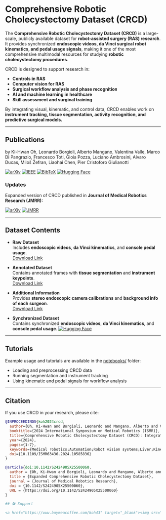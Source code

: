 # Comprehensive Robotic Cholecystectomy Dataset (CRCD)

The **Comprehensive Robotic Cholecystectomy Dataset (CRCD)** is a large-scale, publicly available dataset for **robot-assisted surgery (RAS) research**.  
It provides synchronized **endoscopic videos, da Vinci surgical robot kinematics, and pedal usage signals**, making it one of the most comprehensive multimodal resources for studying **robotic cholecystectomy procedures**.  

CRCD is designed to support research in:
- **Controls in RAS**
- **Computer vision for RAS**
- **Surgical workflow analysis and phase recognition**
- **AI and machine learning in healthcare**
- **Skill assessment and surgical training**

By integrating visual, kinematic, and control data, CRCD enables work on **instrument tracking, tissue segmentation, activity recognition, and predictive surgical models.**

---

## Publications

by Ki-Hwan Oh, Leonardo Borgioli, Alberto Mangano, Valentina Valle, Marco Di Pangrazio, Francesco Toti, Gioia Pozza, Luciano Ambrosini, Alvaro Ducas, Miloš Žefran, Liaohai Chen, Pier Cristoforo Giulianotti  

[![arXiv](https://img.shields.io/badge/arXiv-Paper-red?logo=arxiv)](https://arxiv.org/abs/2312.01183)  [![IEEE](https://img.shields.io/badge/IEEE-Paper-blue?logo=ieee)](https://ieeexplore.ieee.org/abstract/document/10585836)  [![BibTeX](https://img.shields.io/badge/BibTeX-Citation-orange?logo=bibtex)](https://uofi.box.com/s/0cxpk70we719hxcqsdn3bx05lw9yfsth)  [![Hugging Face](https://img.shields.io/badge/HuggingFace-Dataset-yellow?logo=huggingface)](https://huggingface.co/datasets/SITL-Eng/CRCD)

### Updates
Expanded version of CRCD published in **Journal of Medical Robotics Research (JMRR):**  

[![arXiv](https://img.shields.io/badge/arXiv-Paper-red?logo=arxiv)](https://arxiv.org/abs/2412.12238#)  [![JMRR](https://img.shields.io/badge/JMRR-World%20Scientific-blue)](https://doi.org/10.1142/S2424905X25500060)

---

## Dataset Contents

- **Raw Dataset**  
  Includes **endoscopic videos**, **da Vinci kinematics**, and **console pedal usage**.  
  [Download Link](https://uofi.box.com/s/p3aocj6yzq4ctwc0s635a2dfyk9zdv5j)

- **Annotated Dataset**  
  Contains annotated frames with **tissue segmentation** and **instrument keypoints**.  
  [Download Link](https://uofi.box.com/s/f9bg69ve6fkwktr3o33ahmp620w8jth6)

- **Additional Information**  
  Provides **stereo endoscopic camera calibrations** and **background info of each surgeon**.  
  [Download Link](https://uofi.box.com/s/w65rui5ylm0i4v4jvlkpacpi4q6jkdpe)

- **Synchronized Dataset**  
  Contains synchronized **endoscopic videos**, **da Vinci kinematics**, and **console pedal usage**.
  [![Hugging Face](https://img.shields.io/badge/HuggingFace-Dataset-yellow?logo=huggingface)](https://huggingface.co/datasets/SITL-Eng/CRCD)

---

## Tutorials

Example usage and tutorials are available in the [notebooks/](notebooks/) folder:  
- Loading and preprocessing CRCD data  
- Running segmentation and instrument tracking  
- Using kinematic and pedal signals for workflow analysis  

---

## Citation

If you use CRCD in your research, please cite:

```bibtex
@INPROCEEDINGS{koh2024crcd,
  author={Oh, Ki-Hwan and Borgioli, Leonardo and Mangano, Alberto and Valle, Valentina and Di Pangrazio, Marco and Toti, Francesco and Pozza, Gioia and Ambrosini, Luciano and Ducas, Alvaro and Žefran, Miloš and Chen, Liaohai and Giulianotti, Pier Cristoforo},
  booktitle={2024 International Symposium on Medical Robotics (ISMR)}, 
  title={Comprehensive Robotic Cholecystectomy Dataset (CRCD): Integrating Kinematics, Pedal Signals, and Endoscopic Videos}, 
  year={2024},
  pages={1-7},
  keywords={Medical robotics;Automation;Robot vision systems;Liver;Kinematics;Predictive models;Cameras},
  doi={10.1109/ISMR63436.2024.10585836}
}

@article{doi:10.1142/S2424905X25500060,
  author = {Oh, Ki-Hwan and Borgioli, Leonardo and Mangano, Alberto and Valle, Valentina and Pangrazio, Marco Di and Toti, Francesco and Pozza, Gioia and Ambrosini, Luciano and Ducas, Alvaro and \v{Z}efran, Milo\v{s} and Chen, Liaohai and Giulianotti, Pier Cristoforo},
  title = {Expanded Comprehensive Robotic Cholecystectomy Dataset},
  journal = {Journal of Medical Robotics Research},
  doi = {10.1142/S2424905X25500060},
  URL = {https://doi.org/10.1142/S2424905X25500060}
}

## 🛠️ Support

<a href="https://www.buymeacoffee.com/koh43" target="_blank"><img src="https://www.buymeacoffee.com/assets/img/custom_images/orange_img.png" alt="Buy Me A Coffee"></a>
